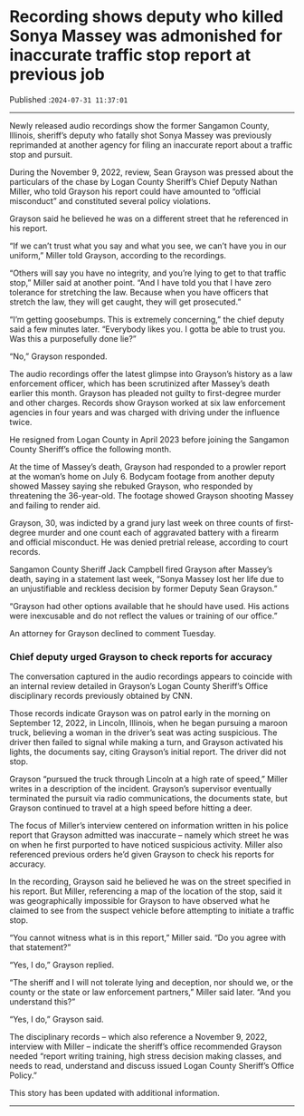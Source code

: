# Recording shows deputy who killed Sonya Massey was admonished for inaccurate traffic stop report at previous job

Published :`2024-07-31 11:37:01`

---

Newly released audio recordings show the former Sangamon County, Illinois, sheriff’s deputy who fatally shot Sonya Massey was previously reprimanded at another agency for filing an inaccurate report about a traffic stop and pursuit.

During the November 9, 2022, review, Sean Grayson was pressed about the particulars of the chase by Logan County Sheriff’s Chief Deputy Nathan Miller, who told Grayson his report could have amounted to “official misconduct” and constituted several policy violations.

Grayson said he believed he was on a different street that he referenced in his report.

“If we can’t trust what you say and what you see, we can’t have you in our uniform,” Miller told Grayson, according to the recordings.

“Others will say you have no integrity, and you’re lying to get to that traffic stop,” Miller said at another point. “And I have told you that I have zero tolerance for stretching the law. Because when you have officers that stretch the law, they will get caught, they will get prosecuted.”

“I’m getting goosebumps. This is extremely concerning,” the chief deputy said a few minutes later. “Everybody likes you. I gotta be able to trust you. Was this a purposefully done lie?”

“No,” Grayson responded.

The audio recordings offer the latest glimpse into Grayson’s history as a law enforcement officer, which has been scrutinized after Massey’s death earlier this month. Grayson has pleaded not guilty to first-degree murder and other charges. Records show Grayson worked at six law enforcement agencies in four years and was charged with driving under the influence twice.

He resigned from Logan County in April 2023 before joining the Sangamon County Sheriff’s office the following month.

At the time of Massey’s death, Grayson had responded to a prowler report at the woman’s home on July 6. Bodycam footage from another deputy showed Massey saying she rebuked Grayson, who responded by threatening the 36-year-old. The footage showed Grayson shooting Massey and failing to render aid.

Grayson, 30, was indicted by a grand jury last week on three counts of first-degree murder and one count each of aggravated battery with a firearm and official misconduct. He was denied pretrial release, according to court records.

Sangamon County Sheriff Jack Campbell fired Grayson after Massey’s death, saying in a statement last week, “Sonya Massey lost her life due to an unjustifiable and reckless decision by former Deputy Sean Grayson.”

“Grayson had other options available that he should have used. His actions were inexcusable and do not reflect the values or training of our office.”

An attorney for Grayson declined to comment Tuesday.

### Chief deputy urged Grayson to check reports for accuracy

The conversation captured in the audio recordings appears to coincide with an internal review detailed in Grayson’s Logan County Sheriff’s Office disciplinary records previously obtained by CNN.

Those records indicate Grayson was on patrol early in the morning on September 12, 2022, in Lincoln, Illinois, when he began pursuing a maroon truck, believing a woman in the driver’s seat was acting suspicious. The driver then failed to signal while making a turn, and Grayson activated his lights, the documents say, citing Grayson’s initial report. The driver did not stop.

Grayson “pursued the truck through Lincoln at a high rate of speed,” Miller writes in a description of the incident. Grayson’s supervisor eventually terminated the pursuit via radio communications, the documents state, but Grayson continued to travel at a high speed before hitting a deer.

The focus of Miller’s interview centered on information written in his police report that Grayson admitted was inaccurate – namely which street he was on when he first purported to have noticed suspicious activity. Miller also referenced previous orders he’d given Grayson to check his reports for accuracy.

In the recording, Grayson said he believed he was on the street specified in his report. But Miller, referencing a map of the location of the stop, said it was geographically impossible for Grayson to have observed what he claimed to see from the suspect vehicle before attempting to initiate a traffic stop.

“You cannot witness what is in this report,” Miller said. “Do you agree with that statement?”

“Yes, I do,” Grayson replied.

“The sheriff and I will not tolerate lying and deception, nor should we, or the county or the state or law enforcement partners,” Miller said later. “And you understand this?”

“Yes, I do,” Grayson said.

The disciplinary records – which also reference a November 9, 2022, interview with Miller – indicate the sheriff’s office recommended Grayson needed “report writing training, high stress decision making classes, and needs to read, understand and discuss issued Logan County Sheriff’s Office Policy.”

This story has been updated with additional information.

---

